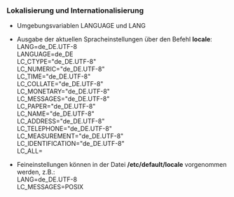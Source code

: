 ### Lokalisierung und Internationalisierung

* Umgebungsvariablen LANGUAGE und LANG
* Ausgabe der aktuellen Spracheinstellungen über den Befehl **locale**:  
  LANG=de\_DE.UTF-8  
  LANGUAGE=de\_DE  
  LC\_CTYPE="de\_DE.UTF-8"  
  LC\_NUMERIC="de\_DE.UTF-8"  
  LC\_TIME="de\_DE.UTF-8"  
  LC\_COLLATE="de\_DE.UTF-8"  
  LC\_MONETARY="de\_DE.UTF-8"  
  LC\_MESSAGES="de\_DE.UTF-8"  
  LC\_PAPER="de\_DE.UTF-8"  
  LC\_NAME="de\_DE.UTF-8"  
  LC\_ADDRESS="de\_DE.UTF-8"  
  LC\_TELEPHONE="de\_DE.UTF-8"  
  LC\_MEASUREMENT="de\_DE.UTF-8"  
  LC\_IDENTIFICATION="de\_DE.UTF-8"  
  LC\_ALL=

* Feineinstellungen können in der Datei **/etc/default/locale** vorgenommen werden, z.B.:  
  LANG=de_DE.UTF-8  
  LC_MESSAGES=POSIX



